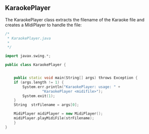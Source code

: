 
##  KaraokePlayer 


The KaraokePlayer class extracts the filename of the Karaoke
file and creates a MidiPlayer to handle the file:

```cpp
/*
 * KaraokePlayer.java
 *
 */

import javax.swing.*;

public class KaraokePlayer {


    public static void main(String[] args) throws Exception {
	if (args.length != 1) {
	    System.err.println("KaraokePlayer: usage: " +
			     "KaraokePlayer <midifile>");
	    System.exit(1);
	}
	String	strFilename = args[0];

	MidiPlayer midiPlayer = new MidiPlayer();
	midiPlayer.playMidiFile(strFilename);
    }
}
```
